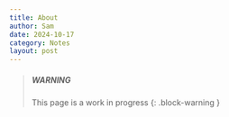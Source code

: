 ```yaml
---
title: About
author: Sam
date: 2024-10-17
category: Notes
layout: post
---
```


> ##### WARNING
>
> This page is a work in progress
{: .block-warning }
